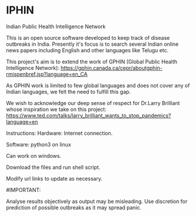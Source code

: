 # IPHIN
Indian Public Health Intelligence Network

This is an open source software developed to keep track of disease outbreaks in India. Presently it's focus is to search several Indian online news papers including English and other languages like Telugu etc.

This project's aim is to extend the work of GPHIN (Global Public Health Intelligence Network):
https://gphin.canada.ca/cepr/aboutgphin-rmispenbref.jsp?language=en_CA

As GPHIN work is limited to few global languages and does not cover any of Indian languages, we felt the need to fulfill this gap.

We wish to acknowledge our deep sense of respect for Dr.Larry Brilliant whose inspiration we take on this project:
https://www.ted.com/talks/larry_brilliant_wants_to_stop_pandemics?language=en

Instructions:
Hardware: Internet connection.

Software: python3 on linux

Can work on windows.

Download the files and run shell script.

Modify url links to update as necessary.

#IMPORTANT:

Analyse results objectively as output may be misleading. Use discretion for prediction of possible outbreaks as it may spread panic. 
